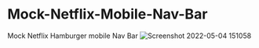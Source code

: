 # Mock-Netflix-Mobile-Nav-Bar
Mock Netflix Hamburger mobile Nav Bar
![Screenshot 2022-05-04 151058](https://user-images.githubusercontent.com/94161006/166688521-04fcedae-bcab-4d69-8940-9c541687b476.jpg)
